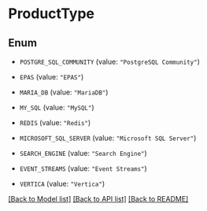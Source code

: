 # ProductType

## Enum


* `POSTGRE_SQL_COMMUNITY` (value: `"PostgreSQL Community"`)

* `EPAS` (value: `"EPAS"`)

* `MARIA_DB` (value: `"MariaDB"`)

* `MY_SQL` (value: `"MySQL"`)

* `REDIS` (value: `"Redis"`)

* `MICROSOFT_SQL_SERVER` (value: `"Microsoft SQL Server"`)

* `SEARCH_ENGINE` (value: `"Search Engine"`)

* `EVENT_STREAMS` (value: `"Event Streams"`)

* `VERTICA` (value: `"Vertica"`)


[[Back to Model list]](../README.md#documentation-for-models) [[Back to API list]](../README.md#documentation-for-api-endpoints) [[Back to README]](../README.md)



